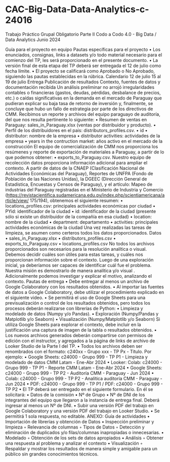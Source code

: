 # CAC-Big-Data-Data-Analytics-c-24016
Trabajo Práctico Grupal Obligatorio Parte II Codo a Codo 4.0 - Big Data / Data Analytics Junio 2024

Guía para el proyecto en equipo
Pautas específicas para el proyecto
• Los enunciados, consignas, links a datasets y/o todo material necesario para el
comienzo del TP, les será proporcionado en el presente documento.
• La versión final de esta etapa del TP deberá ser entregada el 12 de julio como
fecha límite.
• El proyecto se calificará como Aprobado o No Aprobado, siguiendo las pautas
establecidas en la rúbrica.
Calendario
12 de julio 15 al 19 de julio
Entrega Publicación de
resultados
Contexto, fuentes de datos y documentación recibida
Un análisis preliminar no arrojó irregularidades contables o financieras (gastos, deudas,
pérdidas, desbalance de precios, etc.) o caídas significativas en la demanda en el
mercado de Paraguay que pudieran explicar su baja tasa de retorno de inversión y,
finalmente, se concluye que hubo un fallo de estrategia por parte de los directivos de
CMM.
Recibimos un reporte y archivos del equipo paraguayo de auditoría, del que nos resulta
pertinente lo siguiente:
• Resumen de ventas en Paraguay: sales_in_Paraguay.xlsx (ventas por distribuidor
y producto).
• Perfil de los distribuidores en el pais: distributors_profiles.csv.
• id
• distributor: nombre de la empresa
• distributor activities: actividades de la empresa
• years in the contruction market: años activo en el mercado de la construcción
El equipo de comercialización de CMM nos proporciona los resúmenes y reporte de
exportación de materiales a Paraguay, a partir de lo que podemos obtener:
• exports_to_Paraguay.csv.
Nuestro equipo de recolección datos proporciona información adicional para ampliar el
contexto.
A partir de datos de la CNAEP (Clasificación Nacional de Actividades Económicas del
Paraguay), Reportes de UNFPA (Fondo de Población de las Naciones Unidas), la DGEEC
(Dirección General de Estadística, Encuestas y Censos de Paraguay), y el artículo: Mapeo
de industrias del Paraguay registradas en el Ministerio de Industria y Comercio
(https://revistacientifica.sudamericana.edu.py/index.php/scientiamericana/article/view/
175/194), obtenemos el siguiente resumen:
• locations_profiles.csv: principales actividades económicas por ciudad
• PYid: identificador de la ciudad
• id: identificador de la ciudad (presente sólo si existe un distribuidor de la
compañía en esa ciudad)
• location: nombre de la ciudad
• department: departamento
• activities: principales actividades económicas de la ciudad
Una vez realizadas las tareas de limpieza, se asumen como certeros todos los datos
proporcionados.
Datos
• sales_in_Paraguay.xlsx
• distributors_profiles.csv
• exports_to_Paraguay.csv
• locations_profiles.csv
No todos los archivos proporcionados son necesarios para la resolución analítica o visual.
Debemos decidir cuáles son útiles para estas tareas, y cuáles nos proporcionan
información sobre el contexto.
Luego de una exploración inicial, ya deberíamos ser capaces de identificar cuál fue el
problema. Nuestra misión es demostrarlo de manera analítica y/o visual . Adicionalmente
podemos investigar y explicar el motivo, analizando el contexto.
Pautas de entrega
• Debe entregar al menos un archivo de Google Colaboratory con los resultados
obtenidos.
• Al importar las fuentes de datos a Google Colaboratory, debe utilizar el
procedimiento explicado en el siguiente video.
• Se permitirá el uso de Google Sheets para una previsualización o control de los
resultados obtenidos, pero todos los procesos deberán realizarse con librerías de
Python:
• Limpieza y modelado de datos (Numpy y/o Pandas).
• Exploración (Numpy/Pandas y Matplotlib y/o Seaborn)
• Visualización (Numpy/Matplotlib y/o Seaborn)
Si utiliza Google Sheets para explorar el contexto, debe incluir en la justificación
una captura de imagen de la tabla o resultados obtenidos.
• Los nuevos archivos generados deberán compartirse con permisos de edición con
el instructor, y agregados a la página de links de archivo de Looker Studio de la
Parte I del TP.
• Todos los archivos deben ser renombrados con el formato: c240xx - Grupo xxx -
TP Px - Título. Por ejemplo:
• Google Sheets: c24000 - Grupo 999 - TP P1 - Limpieza y modelado de
datos CMM Latam - Ene-Abr 2024
• Looker: Colab: c24000 - Grupo 999 - TP P1 - Reporte CMM Latam - Ene-Abr
2024
• Google Sheets: c24000 - Grupo 999 - TP P2 - Auditoría CMM - Paraguay -
Jun 2024
• Colab: c24000 - Grupo 999 - TP P2 - Analítica auditoría CMM - Paraguay -
Jun 2024
• PDF: c24000 - Grupo 999 - TP P1 / PDF: c24000 - Grupo 999 - TP P2
• El TP deberá ser entregado en el siguiente formulario. En él se solicitará:
• Datos de la comisión
• Nº de Grupo
• Nº de DNI de los integrantes del equipo que llegaron a la instancia de
entrega final. Deberá ingresar al menos un Nº de DNI.
• Subir una versión PDF del trabajo en Google Colaboratory y una versión
PDF del trabajo en Looker Studio.
• Se permitirá 1 sola respuesta, no editable.
ANEXO: Guía de actividades
• Importación de librerías y obtención de Datos
• Inspección preliminar y limpieza
◦ Relevancia de columnas
◦ Tipos de Datos
◦ Detección y eliminación de duplicados y/o filas/columnas inapropiadas o
innecesarias.
• Modelado
◦ Obtención de los sets de datos apropiados
• Análisis
◦ Obtener una respuesta al problema y analizar el contexto
• Visualización
◦ Respaldar y mostrar los resultados de manera simple y amigable para un
público sin grandes conocimientos técnicos.
